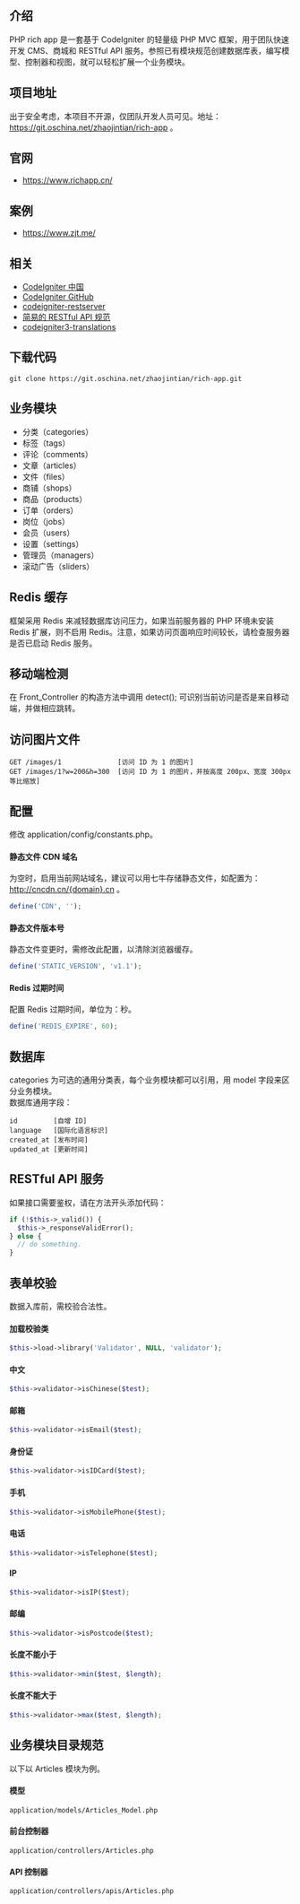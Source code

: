 ## 介绍
PHP rich app 是一套基于 CodeIgniter 的轻量级 PHP MVC 框架，用于团队快速开发 CMS、商城和 RESTful API 服务。参照已有模块规范创建数据库表，编写模型、控制器和视图，就可以轻松扩展一个业务模块。

## 项目地址
出于安全考虑，本项目不开源，仅团队开发人员可见。地址：https://git.oschina.net/zhaojintian/rich-app 。

## 官网
- https://www.richapp.cn/

## 案例
- https://www.zjt.me/

## 相关
- [CodeIgniter 中国](http://codeigniter.org.cn/)
- [CodeIgniter GitHub](https://github.com/bcit-ci/CodeIgniter)
- [codeigniter-restserver](https://github.com/chriskacerguis/codeigniter-restserver)
- [简易的 RESTful API 规范](https://github.com/zhaotoday/rest-api-guide)
- [codeigniter3-translations](https://github.com/bcit-ci/codeigniter3-translations)

## 下载代码
```
git clone https://git.oschina.net/zhaojintian/rich-app.git
```

## 业务模块
- 分类（categories）
- 标签（tags）
- 评论（comments）
- 文章（articles）
- 文件（files）
- 商铺（shops）
- 商品（products）
- 订单（orders）
- 岗位（jobs）
- 会员（users）
- 设置（settings）
- 管理员（managers）
- 滚动广告（sliders）

## Redis 缓存
框架采用 Redis 来减轻数据库访问压力，如果当前服务器的 PHP 环境未安装 Redis 扩展，则不启用 Redis。注意，如果访问页面响应时间较长，请检查服务器是否已启动 Redis 服务。

## 移动端检测
在 Front_Controller 的构造方法中调用 detect(); 可识别当前访问是否是来自移动端，并做相应跳转。

## 访问图片文件
```
GET /images/1              [访问 ID 为 1 的图片]
GET /images/1?w=200&h=300  [访问 ID 为 1 的图片，并按高度 200px、宽度 300px 等比缩放]
```

## 配置
修改 application/config/constants.php。

#### 静态文件 CDN 域名
为空时，启用当前网站域名，建议可以用七牛存储静态文件，如配置为：http://cncdn.cn/{domain}.cn 。
```php
define('CDN', '');
```

#### 静态文件版本号
静态文件变更时，需修改此配置，以清除浏览器缓存。
```php
define('STATIC_VERSION', 'v1.1');
```

#### Redis 过期时间
配置 Redis 过期时间，单位为：秒。
```php
define('REDIS_EXPIRE', 60);
```

## 数据库
categories 为可选的通用分类表，每个业务模块都可以引用，用 model 字段来区分业务模块。  
数据库通用字段：
```
id         [自增 ID]
language   [国际化语言标识]
created_at [发布时间]
updated_at [更新时间]
```

## RESTful API 服务
如果接口需要鉴权，请在方法开头添加代码：
```php
if (!$this->_valid()) {
  $this->_responseValidError();
} else {
  // do something.
}
```

## 表单校验
数据入库前，需校验合法性。  
#### 加载校验类  
```php
$this->load->library('Validator', NULL, 'validator');
```

#### 中文
```php
$this->validator->isChinese($test);
```

#### 邮箱
```php
$this->validator->isEmail($test);
```

#### 身份证
```php
$this->validator->isIDCard($test);
```

#### 手机
```php
$this->validator->isMobilePhone($test);
```

#### 电话
```php
$this->validator->isTelephone($test);
```
#### IP
```php
$this->validator->isIP($test);
```

#### 邮编
```php
$this->validator->isPostcode($test);
```

#### 长度不能小于
```php
$this->validator->min($test, $length);
```

#### 长度不能大于
```php
$this->validator->max($test, $length);
```

## 业务模块目录规范
以下以 Articles 模块为例。

#### 模型
```
application/models/Articles_Model.php
```

#### 前台控制器
```
application/controllers/Articles.php
```

#### API 控制器
```
application/controllers/apis/Articles.php
```
